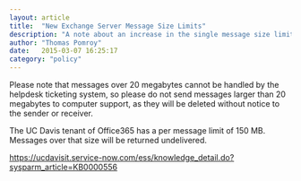 ```yaml
---
layout: article
title:  "New Exchange Server Message Size Limits"
description: "A note about an increase in the single message size limit on our email servers."
author: "Thomas Pomroy"
date:   2015-03-07 16:25:17
category: "policy"
---
```

<div class="alert">
	<p>
		Please note that messages over 20 megabytes cannot be handled by the helpdesk ticketing system, so please do not send messages larger than 20 megabytes to computer support, as they will be deleted without notice to the sender or receiver.
	</p>
</div>
<p>The UC Davis tenant of Office365 has a per message limit of 150 MB. Messages over that size will be returned undelivered.</p>
<p><a href="https://ucdavisit.service-now.com/ess/knowledge_detail.do?sysparm_article=KB0000556" target="_self" title="">https://ucdavisit.service-now.com/ess/knowledge_detail.do?sysparm_article=KB0000556</a></p>
